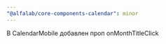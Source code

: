 ```yaml
---
"@alfalab/core-components-calendar": minor
---
```


В CalendarMobile добавлен проп onMonthTitleClick
